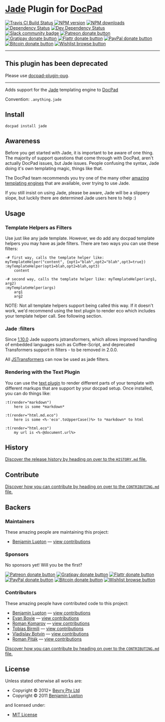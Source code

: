 # [Jade](http://jade-lang.com/) Plugin for [DocPad](http://docpad.org)

<!-- BADGES/ -->

<span class="badge-travisci"><a href="http://travis-ci.org/docpad/docpad-plugin-jade" title="Check this project's build status on TravisCI"><img src="https://img.shields.io/travis/docpad/docpad-plugin-jade/master.svg" alt="Travis CI Build Status" /></a></span>
<span class="badge-npmversion"><a href="https://npmjs.org/package/docpad-plugin-jade" title="View this project on NPM"><img src="https://img.shields.io/npm/v/docpad-plugin-jade.svg" alt="NPM version" /></a></span>
<span class="badge-npmdownloads"><a href="https://npmjs.org/package/docpad-plugin-jade" title="View this project on NPM"><img src="https://img.shields.io/npm/dm/docpad-plugin-jade.svg" alt="NPM downloads" /></a></span>
<span class="badge-daviddm"><a href="https://david-dm.org/docpad/docpad-plugin-jade" title="View the status of this project's dependencies on DavidDM"><img src="https://img.shields.io/david/docpad/docpad-plugin-jade.svg" alt="Dependency Status" /></a></span>
<span class="badge-daviddmdev"><a href="https://david-dm.org/docpad/docpad-plugin-jade#info=devDependencies" title="View the status of this project's development dependencies on DavidDM"><img src="https://img.shields.io/david/dev/docpad/docpad-plugin-jade.svg" alt="Dev Dependency Status" /></a></span>
<br class="badge-separator" />
<span class="badge-slackin"><a href="https://slack.bevry.me" title="Join this project's slack community"><img src="https://slack.bevry.me/badge.svg" alt="Slack community badge" /></a></span>
<span class="badge-patreon"><a href="http://patreon.com/bevry" title="Donate to this project using Patreon"><img src="https://img.shields.io/badge/patreon-donate-yellow.svg" alt="Patreon donate button" /></a></span>
<span class="badge-gratipay"><a href="https://www.gratipay.com/bevry" title="Donate weekly to this project using Gratipay"><img src="https://img.shields.io/badge/gratipay-donate-yellow.svg" alt="Gratipay donate button" /></a></span>
<span class="badge-flattr"><a href="http://flattr.com/thing/344188/balupton-on-Flattr" title="Donate to this project using Flattr"><img src="https://img.shields.io/badge/flattr-donate-yellow.svg" alt="Flattr donate button" /></a></span>
<span class="badge-paypal"><a href="https://www.paypal.com/cgi-bin/webscr?cmd=_s-xclick&amp;hosted_button_id=QB8GQPZAH84N6" title="Donate to this project using Paypal"><img src="https://img.shields.io/badge/paypal-donate-yellow.svg" alt="PayPal donate button" /></a></span>
<span class="badge-bitcoin"><a href="https://bevry.me/bitcoin" title="Donate once-off to this project using Bitcoin"><img src="https://img.shields.io/badge/bitcoin-donate-yellow.svg" alt="Bitcoin donate button" /></a></span>
<span class="badge-wishlist"><a href="https://bevry.me/wishlist" title="Buy an item on our wishlist for us"><img src="https://img.shields.io/badge/wishlist-donate-yellow.svg" alt="Wishlist browse button" /></a></span>

<!-- /BADGES -->

---

## This plugin has been deprecated
Please use [docpad-plugin-pug](https://github.com/docpad/docpad-plugin-pug).

---


Adds support for the [Jade](http://jade-lang.com/) templating engine to [DocPad](https://docpad.org)

Convention:  `.anything.jade`


## Install

```
docpad install jade
```


## Awareness

Before you get started with Jade, it is important to be aware of one thing. The majority of support questions that come through with DocPad, aren't actually DocPad issues, but Jade issues. People confusing the syntax, Jade doing it's own templating magic, things like that.

The DocPad team recommends you try one of the many other [amazing templating engines](http://docpad.org/docs/plugins#renderers) that are available, over trying to use Jade.

If you still insist on using Jade, please be aware, Jade will be a slippery slope, but luckily there are determined Jade users here to help :)


## Usage

### Template Helpers as Filters

Use just like any jade template. However, we do add any docpad template helpers you may have as jade filters. There are two ways you can use these filters:

``` jade
-# first way, calls the template helper like: myTemplateHelper("content", {opt1="blah",opt2="blah",opt3=true})
:myTemplateHelper(opt1=blah,opt2=blah,opt3)
    content

-# second way, calls the template helper like: myTemplateHelper(arg1, arg2)
:myTemplateHelper(args)
    arg1
    arg2
```

NOTE: Not all template helpers support being called this way. If it doesn't work, we'd recommend using the text plugin to render eco which includes your template helper call. See following section.

### Jade :filters

Since [1.10.0](http://jade-lang.com/history/) Jade supports jstransformers, which allows improved handling of embedded languages such as Coffee-Script, and deprecated Transformers support in filters - to be removed in 2.0.0.

All [JSTransformers](https://www.npmjs.com/browse/keyword/jstransformer) can now be used as jade filters.


### Rendering with the Text Plugin
You can use the [text plugin](http://docpad.org/plugin/text) to render different parts of your template with different markups that are support by your docpad setup. Once installed, you can do things like:

``` jade
:t(render="markdown")
    here is some *markdown*

:t(render="html.md.eco")
    here is some <%-'eco'.toUpperCase()%> to *markdown* to html

:t(render="html.eco")
    my url is <%-@document.url%>
```


<!-- HISTORY/ -->

<h2>History</h2>

<a href="https://github.com/docpad/docpad-plugin-jade/blob/master/HISTORY.md#files">Discover the release history by heading on over to the <code>HISTORY.md</code> file.</a>

<!-- /HISTORY -->


<!-- CONTRIBUTE/ -->

<h2>Contribute</h2>

<a href="https://github.com/docpad/docpad-plugin-jade/blob/master/CONTRIBUTING.md#files">Discover how you can contribute by heading on over to the <code>CONTRIBUTING.md</code> file.</a>

<!-- /CONTRIBUTE -->


<!-- BACKERS/ -->

<h2>Backers</h2>

<h3>Maintainers</h3>

These amazing people are maintaining this project:

<ul><li><a href="http://balupton.com">Benjamin Lupton</a> — <a href="https://github.com/docpad/docpad-plugin-jade/commits?author=balupton" title="View the GitHub contributions of Benjamin Lupton on repository docpad/docpad-plugin-jade">view contributions</a></li></ul>

<h3>Sponsors</h3>

No sponsors yet! Will you be the first?

<span class="badge-patreon"><a href="http://patreon.com/bevry" title="Donate to this project using Patreon"><img src="https://img.shields.io/badge/patreon-donate-yellow.svg" alt="Patreon donate button" /></a></span>
<span class="badge-gratipay"><a href="https://www.gratipay.com/bevry" title="Donate weekly to this project using Gratipay"><img src="https://img.shields.io/badge/gratipay-donate-yellow.svg" alt="Gratipay donate button" /></a></span>
<span class="badge-flattr"><a href="http://flattr.com/thing/344188/balupton-on-Flattr" title="Donate to this project using Flattr"><img src="https://img.shields.io/badge/flattr-donate-yellow.svg" alt="Flattr donate button" /></a></span>
<span class="badge-paypal"><a href="https://www.paypal.com/cgi-bin/webscr?cmd=_s-xclick&amp;hosted_button_id=QB8GQPZAH84N6" title="Donate to this project using Paypal"><img src="https://img.shields.io/badge/paypal-donate-yellow.svg" alt="PayPal donate button" /></a></span>
<span class="badge-bitcoin"><a href="https://bevry.me/bitcoin" title="Donate once-off to this project using Bitcoin"><img src="https://img.shields.io/badge/bitcoin-donate-yellow.svg" alt="Bitcoin donate button" /></a></span>
<span class="badge-wishlist"><a href="https://bevry.me/wishlist" title="Buy an item on our wishlist for us"><img src="https://img.shields.io/badge/wishlist-donate-yellow.svg" alt="Wishlist browse button" /></a></span>

<h3>Contributors</h3>

These amazing people have contributed code to this project:

<ul><li><a href="http://balupton.com">Benjamin Lupton</a> — <a href="https://github.com/docpad/docpad-plugin-jade/commits?author=balupton" title="View the GitHub contributions of Benjamin Lupton on repository docpad/docpad-plugin-jade">view contributions</a></li>
<li><a href="http://phaseone.me">Evan Bovie</a> — <a href="https://github.com/docpad/docpad-plugin-jade/commits?author=phaseOne" title="View the GitHub contributions of Evan Bovie on repository docpad/docpad-plugin-jade">view contributions</a></li>
<li><a href="http://kizu.ru/en/">Roman Komarov</a> — <a href="https://github.com/docpad/docpad-plugin-jade/commits?author=kizu" title="View the GitHub contributions of Roman Komarov on repository docpad/docpad-plugin-jade">view contributions</a></li>
<li><a href="https://github.com/toabi">Tobias Birmili</a> — <a href="https://github.com/docpad/docpad-plugin-jade/commits?author=toabi" title="View the GitHub contributions of Tobias Birmili on repository docpad/docpad-plugin-jade">view contributions</a></li>
<li><a href="https://github.com/darrrk">Vladislav Botvin</a> — <a href="https://github.com/docpad/docpad-plugin-jade/commits?author=darrrk" title="View the GitHub contributions of Vladislav Botvin on repository docpad/docpad-plugin-jade">view contributions</a></li>
<li><a href="pitak.net">Roman Piták</a> — <a href="https://github.com/docpad/docpad-plugin-jade/commits?author=romanpitak" title="View the GitHub contributions of Roman Piták on repository docpad/docpad-plugin-jade">view contributions</a></li></ul>

<a href="https://github.com/docpad/docpad-plugin-jade/blob/master/CONTRIBUTING.md#files">Discover how you can contribute by heading on over to the <code>CONTRIBUTING.md</code> file.</a>

<!-- /BACKERS -->


<!-- LICENSE/ -->

<h2>License</h2>

Unless stated otherwise all works are:

<ul><li>Copyright &copy; 2012+ <a href="http://bevry.me">Bevry Pty Ltd</a></li>
<li>Copyright &copy; 2011 <a href="http://balupton.com">Benjamin Lupton</a></li></ul>

and licensed under:

<ul><li><a href="http://spdx.org/licenses/MIT.html">MIT License</a></li></ul>

<!-- /LICENSE -->